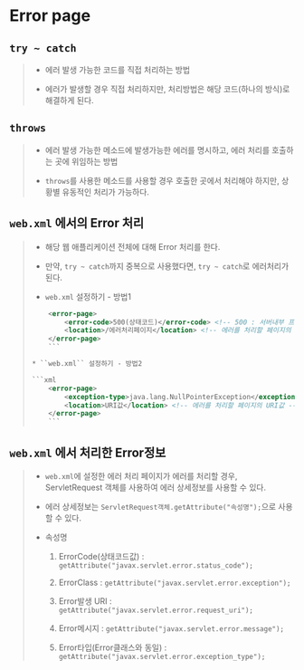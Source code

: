 # Error page

## ``try ~ catch``
>
>	* 에러 발생 가능한 코드를 직접 처리하는 방법
>
>	* 에러가 발생할 경우 직접 처리하지만, 처리방법은 해당 코드(하나의 방식)로 해결하게 된다.



## ``throws``
>
>	* 에러 발생 가능한 메소드에 발생가능한 에러를 명시하고, 에러 처리를 호출하는 곳에 위임하는 방법
>
>	* ``throws``를 사용한 메소드를 사용할 경우 호출한 곳에서 처리해야 하지만, 상황별 유동적인 처리가 가능하다.



## ``web.xml`` 에서의 Error 처리
>
>	* 해당 웹 애플리케이션 전체에 대해 Error 처리를 한다.
>
>	* 만약, ``try ~ catch``까지 중복으로 사용했다면, ``try ~ catch``로 에러처리가 된다.
>
>	* ``web.xml`` 설정하기 - 방법1
>
>	```xml
>		<error-page>
>			<error-code>500(상태코드)</error-code> <!-- 500 : 서버내부 프로그램 에러 -->
>			<location>/에러처리페이지</location> <!-- 에러를 처리할 페이지의 URI값 -->
>		</error-page>
>		```
>
>	* ``web.xml`` 설정하기 - 방법2
>
>	```xml
>		<error-page>
>			<exception-type>java.lang.NullPointerException</exception-type> <!-- 에러 클래스 -->
>			<location>URI값</location> <!-- 에러를 처리할 페이지의 URI값 -->
>		</error-page>
>		```



## ``web.xml`` 에서 처리한 Error정보
>
>	* ``web.xml``에 설정한 에러 처리 페이지가 에러를 처리할 경우, ServletRequest 객체를 사용하여 에러 상세정보를 사용할 수 있다.
>
>	* 에러 상세정보는 ``ServletRequest객체.getAttribute("속성명");``으로 사용할 수 있다.
>
>	* 속성명
>
>		1. ErrorCode(상태코드값) : ``getAttribute("javax.servlet.error.status_code");``
>
>		1. ErrorClass : ``getAttribute("javax.servlet.error.exception");``
>
>		1. Error발생 URI : ``getAttribute("javax.servlet.error.request_uri");``
>
>		1. Error메시지 : ``getAttribute("javax.servlet.error.message");``
>
>		1. Error타입(Error클래스와 동일) : ``getAttribute("javax.servlet.error.exception_type");``